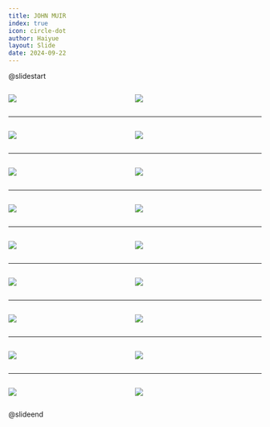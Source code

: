 ```yaml
---
title: JOHN MUIR
index: true
icon: circle-dot
author: Haiyue
layout: Slide
date: 2024-09-22
---
```

 
@slidestart

<div style="display:flex">
<div style="flex:1">

![](https://raw.githubusercontent.com/yclord/reading/refs/heads/master/english/Level-Y/JOHN%20MUIR/001.webp)
</div>
<div style="flex:1">

![](https://raw.githubusercontent.com/yclord/reading/refs/heads/master/english/Level-Y/JOHN%20MUIR/002.webp)
</div>
</div>

---

<div style="display:flex">
<div style="flex:1">

![](https://raw.githubusercontent.com/yclord/reading/refs/heads/master/english/Level-Y/JOHN%20MUIR/003.webp)
</div>
<div style="flex:1">

![](https://raw.githubusercontent.com/yclord/reading/refs/heads/master/english/Level-Y/JOHN%20MUIR/004.webp)
</div>
</div>

---

<div style="display:flex">
<div style="flex:1">

![](https://raw.githubusercontent.com/yclord/reading/refs/heads/master/english/Level-Y/JOHN%20MUIR/005.webp)
</div>
<div style="flex:1">

![](https://raw.githubusercontent.com/yclord/reading/refs/heads/master/english/Level-Y/JOHN%20MUIR/006.webp)
</div>
</div>

---

<div style="display:flex">
<div style="flex:1">

![](https://raw.githubusercontent.com/yclord/reading/refs/heads/master/english/Level-Y/JOHN%20MUIR/007.webp)
</div>
<div style="flex:1">

![](https://raw.githubusercontent.com/yclord/reading/refs/heads/master/english/Level-Y/JOHN%20MUIR/008.webp)
</div>
</div>

---

<div style="display:flex">
<div style="flex:1">

![](https://raw.githubusercontent.com/yclord/reading/refs/heads/master/english/Level-Y/JOHN%20MUIR/009.webp)
</div>
<div style="flex:1">

![](https://raw.githubusercontent.com/yclord/reading/refs/heads/master/english/Level-Y/JOHN%20MUIR/010.webp)
</div>
</div>

---

<div style="display:flex">
<div style="flex:1">

![](https://raw.githubusercontent.com/yclord/reading/refs/heads/master/english/Level-Y/JOHN%20MUIR/011.webp)
</div>
<div style="flex:1">

![](https://raw.githubusercontent.com/yclord/reading/refs/heads/master/english/Level-Y/JOHN%20MUIR/012.webp)
</div>
</div>

---

<div style="display:flex">
<div style="flex:1">

![](https://raw.githubusercontent.com/yclord/reading/refs/heads/master/english/Level-Y/JOHN%20MUIR/013.webp)
</div>
<div style="flex:1">

![](https://raw.githubusercontent.com/yclord/reading/refs/heads/master/english/Level-Y/JOHN%20MUIR/014.webp)
</div>
</div>

---

<div style="display:flex">
<div style="flex:1">

![](https://raw.githubusercontent.com/yclord/reading/refs/heads/master/english/Level-Y/JOHN%20MUIR/015.webp)
</div>
<div style="flex:1">

![](https://raw.githubusercontent.com/yclord/reading/refs/heads/master/english/Level-Y/JOHN%20MUIR/016.webp)
</div>
</div>

---

<div style="display:flex">
<div style="flex:1">

![](https://raw.githubusercontent.com/yclord/reading/refs/heads/master/english/Level-Y/JOHN%20MUIR/017.webp)
</div>
<div style="flex:1">

![](https://raw.githubusercontent.com/yclord/reading/refs/heads/master/english/Level-Y/JOHN%20MUIR/018.webp)
</div>
</div>

@slideend